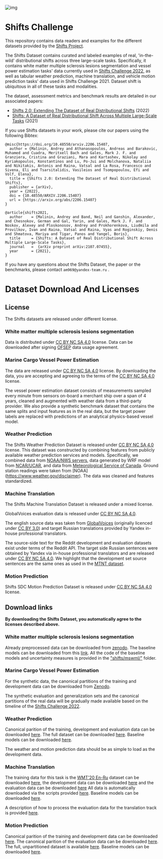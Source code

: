 ![img](https://github.com/yandex-research/uncertainty-challenge/blob/main/Logoshifts_full_white.png)

# Shifts Challenge

This repository contains data readers and examples for the different datasets provided by the [Shifts Project](https://shifts.ai). 

The Shifts Dataset contains curated and labeled examples of real, 'in-the-wild' distributional shifts across three large-scale tasks. Specifically, it contains white matter multiple sclerosis lesions segmentation and vessel power estimation tasks' data currently used in [Shifts Challenge 2022](https://shifts.grand-challenge.org/), as well as tabular weather prediction, machine translation, and vehicle motion prediction tasks' data used in Shifts Challenge 2021. Dataset shift is ubiquitous in all of these tasks and modalities. 

The dataset, assessment metrics and benchmark results are detailed in our associated papers:

* [Shifts 2.0: Extending The Dataset of Real Distributional Shifts](https://arxiv.org/pdf/2206.15407) (2022)
* [Shifts: A Dataset of Real Distributional Shift Across Multiple Large-Scale Tasks](https://arxiv.org/pdf/2107.07455.pdf) (2021)


If you use Shifts datasets in your work, please cite our papers using the following Bibtex:
```
@misc{https://doi.org/10.48550/arxiv.2206.15407,
  author = {Malinin, Andrey and Athanasopoulos, Andreas and Barakovic, Muhamed and Cuadra, Meritxell Bach and Gales, Mark J. F. and Granziera, Cristina and Graziani, Mara and Kartashev, Nikolay and Kyriakopoulos, Konstantinos and Lu, Po-Jui and Molchanova, Nataliia and Nikitakis, Antonis and Raina, Vatsal and La Rosa, Francesco and Sivena, Eli and Tsarsitalidis, Vasileios and Tsompopoulou, Efi and Volf, Elena},
  title = {Shifts 2.0: Extending The Dataset of Real Distributional Shifts},
  publisher = {arXiv},
  year = {2022},
  doi = {10.48550/ARXIV.2206.15407}
  url = {https://arxiv.org/abs/2206.15407}
}
```
```
@article{shifts2021,
  author    = {Malinin, Andrey and Band, Neil and Ganshin, Alexander, and Chesnokov, German and Gal, Yarin, and Gales, Mark J. F. and Noskov, Alexey and Ploskonosov, Andrey and Prokhorenkova, Liudmila and Provilkov, Ivan and Raina, Vatsal and Raina, Vyas and Roginskiy, Denis and Shmatova, Mariya and Tigar, Panos and Yangel, Boris},
  title     = {Shifts: A Dataset of Real Distributional Shift Across Multiple Large-Scale Tasks},
  journal   =  {arXiv preprint arXiv:2107.07455},
  year      = {2021},
}
```

If you have any questions about the Shifts Dataset, the paper or the benchmarks, please contact `am969@yandex-team.ru` . 


# Dataset Download And Licenses

## License
The Shifts datasets are released under different license.

### White matter multiple sclerosis lesions segmentation

Data is distributed under [CC BY NC SA 4.0](https://creativecommons.org/licenses/by-nc-sa/4.0/legalcode) license. Data can be downloaded after signing [OFSEP](https://www.ofsep.org/fr/) data usage agreement.

### Marine Cargo Vessel Power Estimation
The data are released under [CC BY NC SA 4.0](https://creativecommons.org/licenses/by-nc-sa/4.0/legalcode) license. 
By downloading the data, you are accepting and agreeing to the terms of the [CC BY NC SA 4.0](https://creativecommons.org/licenses/by-nc-sa/4.0/legalcode)
license.

The vessel power estimation dataset consists of measurements sampled every minute from sensors on-board a merchant ship over a span of 4 years, 
cleaned and augmented with weather data from a third-party provider. 
We also provide a synthetic benchmark dataset that contains the same splits and input features as in the real data, 
but the target power labels are replaced with predictions of an analytical physics-based vessel model. 

### Weather Prediction

The Shifts Weather Prediction Dataset  is released under [CC BY NC SA 4.0](https://creativecommons.org/licenses/by-nc-sa/4.0/legalcode) license. This dataset was constructed by combining features from publicly available weather prediction services and models. Specifically, we combined data from [NOAA/NWS servers](https://www.weather.gov/disclaimer), data generated by WRF model from [NCAR/UCAR](https://github.com/wrf-model/WRF/blob/master/LICENSE.txt),  and data from [Meteorological Service of Canada](https://www.canada.ca/en/transparency/terms.html).  Ground station readings were taken from [NOAA] (https://www.weather.gov/disclaimer). The data was cleaned and features standardized. 

### Machine Translation
  
The Shifts Machine Translation Dataset is released under a mixed license.
  
GlobalVoices evaluation data is released under [CC BY NC SA 4.0](https://creativecommons.org/licenses/by-nc-sa/4.0/legalcode). 
  
The english source data was taken from [GlobalVoices]( https://globalvoices.org) (originally licenced under [CC BY 3.0](https://creativecommons.org/licenses/by/3.0/legalcode)) and target Russian translations provided by Yandex in-house professional translators.
  
The source-side text for the Reddit development and evaluation datasets exist under terms of the Reddit API. The target side Russian sentences were obtained by Yandex via in-house professional translators and are released under [CC BY NC SA 4.0](https://creativecommons.org/licenses/by-nc-sa/4.0/legalcode). We highlight that the development set source sentences are the same ones as used in the [MTNT dataset](http://www.cs.cmu.edu/~pmichel1/mtnt/).

### Motion Prediction
  
Shifts SDC Motion Prediction Dataset is released under [CC BY NC SA 4.0](https://creativecommons.org/licenses/by-nc-sa/4.0/legalcode) license.

## Download links

**By downloading the Shifts Dataset, you automatically agree to the licenses described above.**

### White matter multiple sclerosis lesions segmentation

Already preprocessed data can be downloaded from [zenodo](https://zenodo.org/record/7051658).
The baseline models can be downloaded from this [link](https://drive.google.com/file/d/1eTTgga7Cd1GjR0YupVbLuLd3unl6_Jj3/view?usp=sharing).
All the code of the baseline models and uncertainty measures is provided in the ["shifts/mswml/"](https://github.com/Shifts-Project/shifts/tree/main/mswml) folder.

### Marine Cargo Vessel Power Estimation
For the synthetic data, the canonical partitions of the training and development data can be downloaded from
[Zenodo](https://zenodo.org/record/7057666#.YzGjddJBw5m). 

The synthetic evaluation and generalization sets and 
the canonical partitions of the real data will be gradually made available based on the timeline of the [Shifts Challenge 2022](https://shifts.grand-challenge.org/).

### Weather Prediction

Canonical parition of the training, development and evaluation data can be downloaded [here](https://storage.yandexcloud.net/yandex-research/shifts/weather/canonical-partitioned-dataset.tar). The full dataset can be downloaded [here](https://storage.yandexcloud.net/yandex-research/shifts/weather/full-dataset.tar).  Baseline models can be downloaded [here](https://storage.yandexcloud.net/yandex-research/shifts/weather/baseline-models.tar).

The weather and motion prediction data should be as simple to load as the development data. 

### Machine Translation

The training data for this task is the [WMT'20 En-Ru](http://www.statmt.org/wmt20/translation-task.html) dataset can be downloaded [here](https://storage.yandexcloud.net/yandex-research/shifts/translation/train-data.tar), the development data can be downloaded [here](https://storage.yandexcloud.net/yandex-research/shifts/translation/dev-data.tar) and the evaluation data can be downloaded [here](https://storage.yandexcloud.net/yandex-research/shifts/translation/eval-data.tar) All data is automatically downloaded via the scripts provided [here](https://github.com/yandex-research/shifts/tree/main/translation). Baseline models can be downloaded [here](https://storage.yandexcloud.net/yandex-research/shifts/translation/baseline-models.tar).

A description of how to process the evaluation data for the translation track is provided [here](https://github.com/yandex-research/shifts/tree/main/translation).

### Motion Prediction

Canonical parition of the training and development data can be downloaded [here](https://storage.yandexcloud.net/yandex-research/shifts/sdc/canonical-trn-dev-data.tar). The canonical parition of the evaluation data can be downloaded [here](https://storage.yandexcloud.net/yandex-research/shifts/sdc/canonical-eval-data.tar). The full, unpartitioned dataset is available [here](https://storage.yandexcloud.net/yandex-research/shifts/sdc/full-unpartitioned-data.tar). Baseline models can be downloaded [here](https://storage.yandexcloud.net/yandex-research/shifts/sdc/baseline-models.tar).





